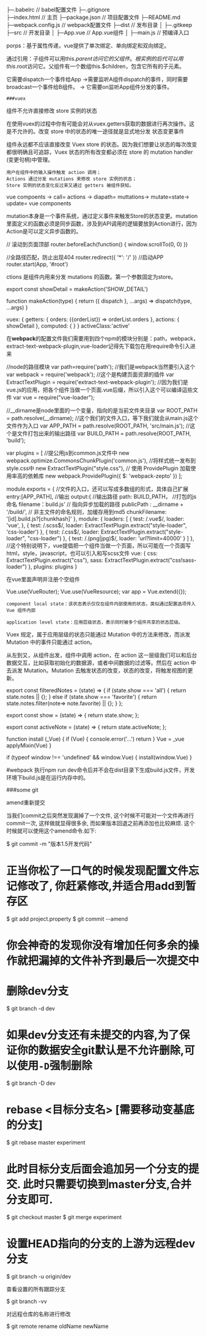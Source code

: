 ├─.babelrc      // babel配置文件
├─.gitignore    
├─index.html        // 主页
├─package.json      // 项目配置文件
├─README.md  
├─webpack.config.js // webpack配置文件
├─dist          // 发布目录
│   ├─.gitkeep       
├─src           // 开发目录 
│   ├─App.vue       // App.vue组件
│   ├─main.js       // 预编译入口




porps：基于属性传递，vue提供了单次绑定、单向绑定和双向绑定。

通过引用：子组件可以用this.$parent访问它的父组件。根实例的后代可以用this.$root访问它。父组件有一个数组this.$children，包含它所有的子元素。

它需要dispatch一个事件给App ->需要监听A组件dispatch的事件，同时需要broadcast一个事件给B组件。
-> 它需要on监听App组件分发的事件。


    ###vuex

组件不允许直接修改 store 实例的状态

在使用vuex的过程中你有可能会对从vuex.getters获取的数据进行再次操作。这是不允许的。改变 store 中的状态的唯一途径就是显式地分发 状态变更事件

组件永远都不应该直接改变 Vuex store 的状态。因为我们想要让状态的每次改变都很明确且可追踪，Vuex 状态的所有改变都必须在 store 的 mutation handler (变更句柄)中管理。


    用户在组件中的输入操作触发 action 调用；
    Actions 通过分发 mutations 来修改 store 实例的状态；
    Store 实例的状态变化反过来又通过 getters 被组件获知。


vue compoents -> call= actions -> diapath= muttations->
mutate=state-> update= vue components

mutation本身是一个事件系统，通过定义事件来触发Store的状态变更。mutation里面定义的函数必须是同步函数，涉及到API调用的逻辑要放到Action进行，因为Action是可以定义异步函数的。

// 滚动到页面顶部
router.beforeEach(function() {
  window.scrollTo(0, 0)
})

//全路径匹配，防止出现404
router.redirect({
  '*': '/'
})
//启动APP
router.start(App, '#root')

ctions 是组件内用来分发 mutations 的函数。第一个参数固定为store。

export const showDetail = makeAction('SHOW_DETAIL')

function makeAction(type) {
    return ({
    dispatch
    }, ...args) => dispatch(type, ...args)
}

vuex: {
    getters: {
    orders: ({orderList}) => orderList.orders
},
actions: {
    showDetail
},
computed: {
}
}
activeClass:'active'

在**webpack**的配置文件我们需要用到四个npm的模块分别是：path，webpack，extract-text-webpack-plugin,vue-loader记得先下载包在用require命令引入进来

//node的路径模块
var path=require('path');
//我们是webpack当然要引入这个
var webpack = require('webpack');
//这个是构建页面资源的插件
var ExtractTextPlugin = require('extract-text-webpack-plugin');
//因为我们是vue.js的应用，把各个组件当做一个页面.vue后缀，所以引入这个可以编译這些文件
var vue = require("vue-loader");


//__dirname是node里面的一个变量，指向的是当前文件夹目录
var ROOT_PATH = path.resolve(__dirname);
//这个我们的文件入口，等下我们就会从main.js这个文件作为入口
var APP_PATH = path.resolve(ROOT_PATH, 'src/main.js');
//这个是文件打包出来的输出路径
var BUILD_PATH = path.resolve(ROOT_PATH, 'build');

var plugins = [
  //提公用js到common.js文件中
  new webpack.optimize.CommonsChunkPlugin('common.js'),
  //将样式统一发布到style.css中
  new ExtractTextPlugin("style.css"),
 // 使用 ProvidePlugin 加载使用率高的依赖库
  new webpack.ProvidePlugin({
    $: 'webpack-zepto'
  })
];

module.exports = {
     //文件的入口，还可以写成多数组的形式，具体自己扩展
     entry:[APP_PATH],
     //输出
     output:{
         //输出路径
         path: BUILD_PATH，
         //打包的js命名
         filename：build.js'
         // 指向异步加载的路径
         publicPath : __dirname + '/build/',
         // 非主文件的命名规则，加缓存用到md5
         chunkFilename: '[id].build.js?[chunkhash]'
     },
     module: {
         loaders: [
              {
                test: /\.vue$/,
                loader: 'vue',
              },
              {
                test: /\.scss$/,
                loader: ExtractTextPlugin.extract("style-loader", 'css-loader')
              },
              {
                test: /\.css$/,
                loader: ExtractTextPlugin.extract("style-loader", "css-loader")
              },
              {
                test: /\.(png|jpg)$/,
                loader: 'url?limit=40000'
              }
         ]
    },
  //这个特别说明下，vue提倡把一个组件当做一个页面，所以可能在一个页面写html，style，javascript，也可以引入和写scss文件
  vue: {
    css: ExtractTextPlugin.extract("css"),
    sass: ExtractTextPlugin.extract("css!sass-loader")
  },
  plugins: plugins
}

在vue里面声明并注册个空组件

Vue.use(VueRouter);
Vue.use(VueResource);
var app = Vue.extend({});



    component local state：该状态表示仅仅在组件内部使用的状态，类似通过配置选项传入 Vue 组件内部

    application level state：应用层级状态，表示同时被多个组件共享的状态层级。


Vuex 规定，属于应用层级的状态只能通过 Mutation 中的方法来修改，而派发 Mutation 中的事件只能通过 action。

从左到又，从组件出发，组件中调用 action，在 action 这一层级我们可以和后台数据交互，比如获取初始化的数据源，或者中间数据的过滤等。然后在 action 中去派发 Mutation。Mutation 去触发状态的改变，状态的改变，将触发视图的更新。


export const filteredNotes = (state) => {
    if (state.show === 'all') {
    return state.notes || {};
} else if (state.show === 'favorite') 
{
return state.notes.filter(note=> note.favorite) || {};
}
};

export const show = (state) => {
    return state.show;
};

export const activeNote = (state) => {
    return state.activeNote;
};



function install (_Vue) {
    if (Vue) {
    console.error('...')
    return
}
Vue = _vue
applyMixin(Vue)
}

if (typeof window !== 'undefined' && window.Vue) {
    install(window.Vue)
}


#webpack
执行npm run dev命令后并不会在dist目录下生成build.js文件，开发环境下build.js是在运行内存中的。



###some git

amend重新提交

当我们commit之后突然发现漏掉了一个文件, 这个时候不可能对一个文件再进行commit一次, 这样做就显得很多余, 而如果版本回退之前再添加也比较麻烦. 这个时候就可以使用这个amend命令.如下:

$ git commit -m "版本1.5开发代码"

# 正当你松了一口气的时候发现配置文件忘记修改了, 你赶紧修改,并适合用add到暂存区
$ git add project.property
$ git commit --amend         
# 你会神奇的发现你没有增加任何多余的操作就把漏掉的文件补齐到最后一次提交中


# 删除dev分支
$ git branch -d dev

# 如果dev分支还有未提交的内容,为了保证你的数据安全git默认是不允许删除,可以使用`-D`强制删除
$ git branch -D dev

# rebase <目标分支名> [需要移动变基底的分支]
$ git rebase master experiment

# 此时目标分支后面会追加另一个分支的提交. 此时只需要切换到master分支,合并分支即可.
$ git checkout master
$ git merge experiment

# 设置HEAD指向的分支的上游为远程dev分支
$ git branch -u origin/dev


查看设置的所有跟踪分支

$ git branch -vv

对远程仓库的名称进行修改

$ git remote rename oldName newName

